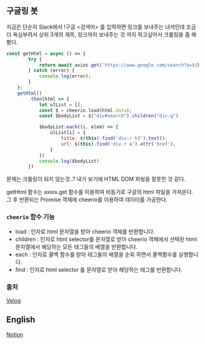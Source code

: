 ## 구글링 봇
지금은 단순히 Slack에서 !구글 <검색어> 를 입력하면 링크를 보내주는 녀석인데 조금 더 욕심부려서 상위 3개의 제목, 링크까지 보내주는 것 까지 하고싶어서 크롤링을 좀 해봤다.

```js
const getHtml = async () => {
        try {
            return await axios.get(`https://www.google.com/search?q=${koreanGooglingKeyword}`)
        } catch (error) {
            console.log(error);
        }
    };
    getHtml()
        .then(html => {
            let ulList = [];
            const $ = cheerio.load(html.data);
            const $bodyList = $("div#search").children("div.g")

            $bodyList.each((i, elem) => {
                ulList[i] = {
                    title: $(this).find('div.r h3').text(),
                    url: $(this).find('div.r a').attr('href'),
                }
            })
            console.log($bodyList)
        })
```
문제는 크롤링이 되지 않는것..? 내가 보기에 HTML DOM 파씽을 잘못한 것 같다.

getHtml 함수는 axios.get 함수를 이용하여 비동기로 구글의 html 파일을 가져온다. 그 후 반환되는 Promise 객체에 cheerio를 이용하여 데이터를 가공한다.

### `cheerio` 함수 기능
- load : 인자로 html 문자열을 받아 cheerio 객체를 반환합니다.
- children : 인자로 html selector를 문자열로 받아 cheerio 객체에서 선택된 html 문자열에서 해당하는 모든 태그들의 배열을 반환합니다.
- each : 인자로 콜백 함수를 받아 태그들의 배열을 순회 하면서 콜백함수를 실행합니다.
- find : 인자로 html selector 를 문자열로 받아 해당하는 태그를 반환합니다.

### 출처
[Velog](https://velog.io/@yesdoing/Node.js-%EC%97%90%EC%84%9C-%EC%9B%B9-%ED%81%AC%EB%A1%A4%EB%A7%81%ED%95%98%EA%B8%B0-wtjugync1m)

## English
[Notion](https://www.notion.so/7-27-d4d128d8882d48c5b73e6deac68e7303)